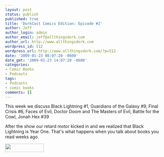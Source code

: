 ```yaml
---
layout: post
status: publish
published: true
title: 'DorkCast Comics Edition: Episode #2'
author: Jeff
author_login: admin
author_email: jeff@allthingsdork.com
author_url: http://www.allthingsdork.com
wordpress_id: 512
wordpress_url: http://www.allthingsdork.com/?p=512
date: '2009-01-23 08:07:20 -0600'
date_gmt: '2009-01-23 14:07:20 -0600'
categories:
- Comic Books
- Podcasts
tags:
- Podcasts
- comic books
comments: []
---
```

<p>This week we discuss Black Lightning #1, Guardians of the Galaxy #9, Final Crisis #6, Faces of Evil, Doctor Doom and The Masters of Evil, Battle for the Cowl, Jonah Hex #39</p>
<p>After the show our retard motor kicked in and we realized that Black Lightning is Year One. That's what happens when you talk about books you read weeks ago.</p>
<p><a href="http://phobos.apple.com/WebObjects/MZStore.woa/wa/viewPodcast?id=286853826 " target="_blank"><img class="alignnone size-medium wp-image-410" title="directorypreview_itunes_logo" src="http://www.allthingsdork.com/wp-content/uploads/2008/07/directorypreview_itunes_logo.png" alt="" width="125" height="27" /></a></p>
<p><a href="http://allthingsdork.libsyn.com/rss"><img class="alignnone size-medium wp-image-409" title="rss2" src="http://www.allthingsdork.com/wp-content/uploads/2008/07/rss2.gif" alt="" width="80" height="15" /></a></p>
